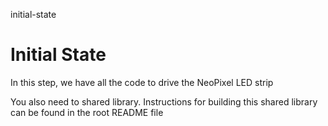 initial-state

# Initial State

In this step, we have all the code to drive the NeoPixel LED strip

You also need to shared library. Instructions for building this shared library can be found in the root README file

